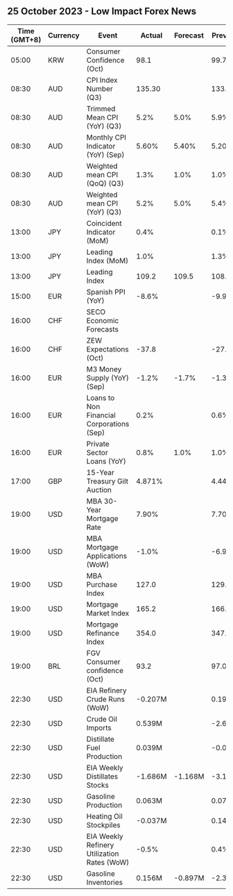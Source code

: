 ## 25 October 2023 - Low Impact Forex News

| Time (GMT+8) | Currency | Event | Actual | Forecast | Previous |
|------|----------|-------|--------|----------|----------|
| 05:00 | KRW | Consumer Confidence (Oct) | 98.1 |  | 99.7 |
| 08:30 | AUD | CPI Index Number (Q3) | 135.30 |  | 133.70 |
| 08:30 | AUD | Trimmed Mean CPI (YoY) (Q3) | 5.2% | 5.0% | 5.9% |
| 08:30 | AUD | Monthly CPI Indicator (YoY) (Sep) | 5.60% | 5.40% | 5.20% |
| 08:30 | AUD | Weighted mean CPI (QoQ) (Q3) | 1.3% | 1.0% | 1.0% |
| 08:30 | AUD | Weighted mean CPI (YoY) (Q3) | 5.2% | 5.0% | 5.4% |
| 13:00 | JPY | Coincident Indicator (MoM) | 0.4% |  | 0.1% |
| 13:00 | JPY | Leading Index (MoM) | 1.0% |  | 1.3% |
| 13:00 | JPY | Leading Index | 109.2 | 109.5 | 108.2 |
| 15:00 | EUR | Spanish PPI (YoY) | -8.6% |  | -9.9% |
| 16:00 | CHF | SECO Economic Forecasts |  |  |  |
| 16:00 | CHF | ZEW Expectations (Oct) | -37.8 |  | -27.6 |
| 16:00 | EUR | M3 Money Supply (YoY) (Sep) | -1.2% | -1.7% | -1.3% |
| 16:00 | EUR | Loans to Non Financial Corporations (Sep) | 0.2% |  | 0.6% |
| 16:00 | EUR | Private Sector Loans (YoY) | 0.8% | 1.0% | 1.0% |
| 17:00 | GBP | 15-Year Treasury Gilt Auction | 4.871% |  | 4.447% |
| 19:00 | USD | MBA 30-Year Mortgage Rate | 7.90% |  | 7.70% |
| 19:00 | USD | MBA Mortgage Applications (WoW) | -1.0% |  | -6.9% |
| 19:00 | USD | MBA Purchase Index | 127.0 |  | 129.8 |
| 19:00 | USD | Mortgage Market Index | 165.2 |  | 166.9 |
| 19:00 | USD | Mortgage Refinance Index | 354.0 |  | 347.6 |
| 19:00 | BRL | FGV Consumer confidence (Oct) | 93.2 |  | 97.0 |
| 22:30 | USD | EIA Refinery Crude Runs (WoW) | -0.207M |  | 0.193M |
| 22:30 | USD | Crude Oil Imports | 0.539M |  | -2.621M |
| 22:30 | USD | Distillate Fuel Production | 0.039M |  | -0.033M |
| 22:30 | USD | EIA Weekly Distillates Stocks | -1.686M | -1.168M | -3.185M |
| 22:30 | USD | Gasoline Production | 0.063M |  | 0.077M |
| 22:30 | USD | Heating Oil Stockpiles | -0.037M |  | 0.140M |
| 22:30 | USD | EIA Weekly Refinery Utilization Rates (WoW) | -0.5% |  | 0.4% |
| 22:30 | USD | Gasoline Inventories | 0.156M | -0.897M | -2.371M |
